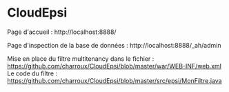 # CloudEpsi

Page d'accueil : http://localhost:8888/

Page d'inspection de la base de données : http://localhost:8888/_ah/admin


Mise en place du filtre multitenancy dans le fichier : https://github.com/charroux/CloudEpsi/blob/master/war/WEB-INF/web.xml
Le code du filtre : https://github.com/charroux/CloudEpsi/blob/master/src/epsi/MonFiltre.java
